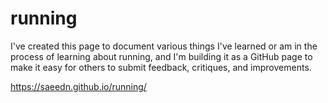 # running

I've created this page to document various things I've learned or am in the process of learning about running, and I'm building it as a GitHub page to make it easy for others to submit feedback, critiques, and improvements.

https://saeedn.github.io/running/
